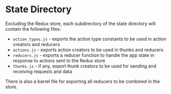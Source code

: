 # State Directory

Excluding the Redux store, each subdirectory of the state directory will contain the following files:
- `action_types.js` - exports the action type constants to be used in action creators and reducers
- `actions.js` - exports action creators to be used in thunks and reducers
- `reducers.js` - exports a reducer function to handle the app state in response to actions sent to the Redux store
- `thunks.js` - if any, export thunk creators to be used for sending and receiving requests and data

There is also a barrel file for exporting all reducers to be combined in the store.